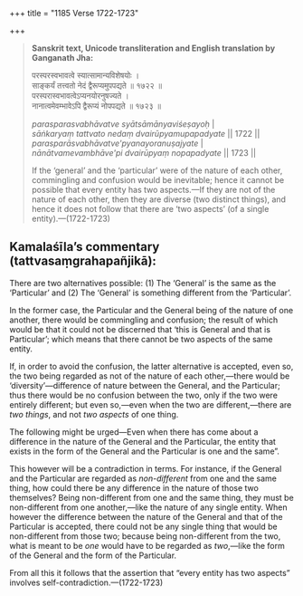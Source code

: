 +++
title = "1185 Verse 1722-1723"

+++
> **Sanskrit text, Unicode transliteration and English translation by Ganganath Jha:** 
>
> परस्परस्वभावत्वे स्यात्सामान्यविशेषयोः ।  
> साङ्कर्यं तत्त्वतो नेदं द्वैरूप्यमुपपद्यते ॥ १७२२ ॥  
> परस्परास्वभावत्वेऽप्यनयोरनुषज्यते ।  
> नानात्वमेवम्भावेऽपि द्वैरूप्यं नोपपद्यते ॥ १७२३ ॥ 
>
> *parasparasvabhāvatve syātsāmānyaviśeṣayoḥ* \|  
> *sāṅkaryaṃ tattvato nedaṃ dvairūpyamupapadyate* \|\| 1722 \|\|  
> *parasparāsvabhāvatve'pyanayoranuṣajyate* \|  
> *nānātvamevambhāve'pi dvairūpyaṃ nopapadyate* \|\| 1723 \|\| 
>
> If the ‘general’ and the ‘particular’ were of the nature of each other, commingling and confusion would be inevitable; hence it cannot be possible that every entity has two aspects.—If they are not of the nature of each other, then they are diverse (two distinct things), and hence it does not follow that there are ‘two aspects’ (of a single entity).—(1722-1723)



## Kamalaśīla’s commentary (tattvasaṃgrahapañjikā):

There are two alternatives possible: (1) The ‘General’ is the same as the ‘Particular’ and (2) The ‘General’ is something different from the ‘Particular’.

In the former case, the Particular and the General being of the nature of one another, there would be commingling and confusion; the result of which would be that it could not be discerned that ‘this is General and that is Particular’; which means that there cannot be two aspects of the same entity.

If, in order to avoid the confusion, the latter alternative is accepted, even so, the two being regarded as not of the nature of each other,—there would be ‘diversity’—difference of nature between the General, and the Particular; thus there would be no confusion between the two, only if the two were entirely different; but even so,—even when the two are different,—there are *two things*, and not *two aspects* of one thing.

The following might be urged—Even when there has come about a difference in the nature of the General and the Particular, the entity that exists in the form of the General and the Particular is one and the same”.

This however will be a contradiction in terms. For instance, if the General and the Particular are regarded as *non-different* from one and the same thing, how could there be any difference in the nature of those two themselves? Being non-different from one and the same thing, they must be non-different from one another,—like the nature of any single entity. When however the difference between the nature of the General and that of the Particular is accepted, there could not be any single thing that would be non-different from those two; because being non-different from the two, what is meant to be *one* would have to be regarded as *two*,—like the form of the General and the form of the Particular.

From all this it follows that the assertion that “every entity has two aspects” involves self-contradiction.—(1722-1723)



